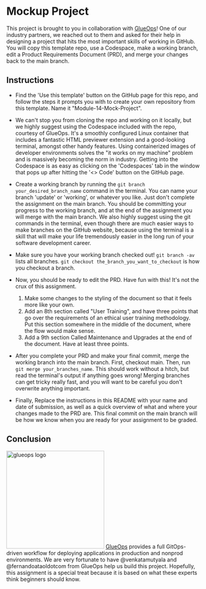 # Mockup Project
This project is brought to you in collaboration with <a href=https://www.glueops.dev/>GlueOps</a>! One of our industry partners, we reached out to them and asked for their help in designing a project that hits the most important skills of working in GitHub. You will copy this template repo, use a Codespace, make a working branch, edit a Product Requirements Document (PRD), and merge your changes back to the main branch. 

## Instructions
- Find the 'Use this template' button on the GitHub page for this repo, and follow the steps it prompts you with to create your own repository from this template. Name it "Module-14-Mock-Project".

- We can't stop you from cloning the repo and working on it locally, but we highly suggest using the Codespace included with the repo, courtesy of GlueOps. It's a smoothly configured Linux container that includes a fantastic HTML previewer extension and a good-looking terminal, amongst other handy features. Using containerized images of developer environments solves the "it works on my machine" problem and is massively becoming the norm in industry. Getting into the Codespace is as easy as clicking on the 'Codespaces' tab in the window that pops up after hitting the '<> Code' button on the GitHub page.

- Create a working branch by running the `git branch your_desired_branch_name` command in the terminal. You can name your branch 'update' or 'working', or whatever you like. Just don't complete the assignment on the main branch. You should be committing your progress to the working branch, and at the end of the assignment you will merge with the main branch. We also highly suggest using the git commands in the terminal, even though there are much easier ways to make branches on the GitHub website, because using the terminal is a skill that will make your life tremendously easier in the long run of your software development career.

- Make sure you have your working branch checked out! `git branch -av` lists all branches. `git checkout the_branch_you_want_to_checkout` is how you checkout a branch. 

- Now, you should be ready to edit the PRD. Have fun with this! It's not the crux of this assignment.
  1) Make some changes to the styling of the document so that it feels more like your own.
  2) Add an 8th section called "User Training", and have three points that go over the requirements of an ethical user training methodology. Put this section somewhere in the middle of the document, where the flow would make sense. 
  3) Add a 9th section Called Maintenance and Upgrades at the end of the document. Have at least three points.

- After you complete your PRD and make your final commit, merge the working branch into the main branch. First, checkout main. Then, run `git merge your_branches_name`. This should work without a hitch, but read the terminal's output if anything goes wrong! Merging branches can get tricky really fast, and you will want to be careful you don't overwrite anything important. 

- Finally, Replace the instructions in this README with your name and date of submission, as well as a quick overview of what and where your changes made to the PRD are. This final commit on the main branch will be how we know when you are ready for your assignment to be graded.

## Conclusion
<img style="width:255px;height:255px;" src="https://www.glueops.dev/wp-content/uploads/2024/01/GlueOps-Logo-Icon-Thicker-FonTrimt-scaled.webp" alt="glueops logo">
<a href=https://www.glueops.dev/>GlueOps</a> provides a full GitOps-driven workflow for deploying applications in production and nonprod environments. We are very fortunate to have @venkatamutyala and @fernandoataoldotcom from GlueOps help us build this project. Hopefully, this assignment is a special treat because it is based on what these experts think beginners should know. 
